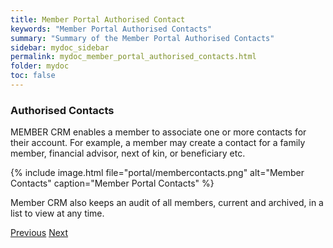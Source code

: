 ```yaml
---
title: Member Portal Authorised Contact
keywords: "Member Portal Authorised Contacts"
summary: "Summary of the Member Portal Authorised Contacts"
sidebar: mydoc_sidebar
permalink: mydoc_member_portal_authorised_contacts.html
folder: mydoc
toc: false
---
```


### Authorised Contacts

MEMBER CRM enables a member to associate one or more contacts for their account. For example, a member may create a contact for a family member, financial advisor, next of kin, or beneficiary etc.

{% include image.html file="portal/membercontacts.png" alt="Member Contacts" caption="Member Portal Contacts" %}

Member CRM also keeps an audit of all members, current and archived, in a list to view at any time.

<a class="btn btn-default btn-lg pull-left" href="mydoc_member_portal_mydetails.html" role="button">Previous</a>
<a class="btn btn-primary btn-lg pull-right" href="mydoc_member_portal_member_card.html" role="button">Next</a>
